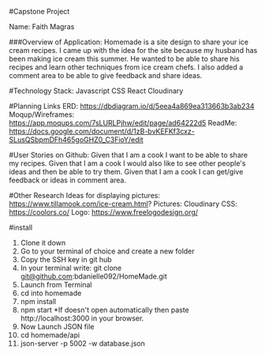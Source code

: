 #Capstone Project

Name: Faith Magras

###Overview of Application: 
Homemade is a site design to share your ice cream recipes. I came up with the idea for the site because my husband has been making ice cream this summer. He wanted to be able to share his recipes and learn other techniques from ice cream chefs.  I also added a comment area to be able to give feedback and share ideas.

#Technology Stack:  Javascript CSS React Cloudinary 


#Planning Links
ERD:  https://dbdiagram.io/d/5eea4a869ea313663b3ab234
Moqup/Wireframes: https://app.moqups.com/7sLURLPjhw/edit/page/ad64222d5
ReadMe: https://docs.google.com/document/d/1zB-bvKEFKf3cxz-SLusQSbpmDFh465goGHZ0_C3FioY/edit

#User Stories on Github: 
Given that I am a cook I want to be able to share my recipes.
Given that I am a cook I would also like to see other people's ideas and  then be able to try them.
Given that I am a cook I can get/give feedback or ideas in comment area.


#Other Research
Ideas for displaying pictures:  https://www.tillamook.com/ice-cream.html?
Pictures: Cloudinary 
CSS: https://coolors.co/
Logo: https://www.freelogodesign.org/

  #install
  1. Clone it down
  2. Go to your terminal of choice and create a new folder
  3. Copy the SSH key in git hub
  4. In your terminal write: git clone git@github.com:bdanielle092/HomeMade.git
  5. Launch from Terminal
  6. cd into homemade
  7. npm install
  8. npm start *If doesn't open automatically then paste http://localhost:3000 in your browser.
  9. Now Launch JSON file
  10. cd homemade/api
  11. json-server -p 5002 -w database.json


